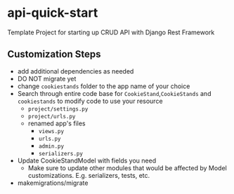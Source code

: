 # api-quick-start

Template Project for starting up CRUD API with Django Rest Framework

## Customization Steps

- add additional dependencies as needed
- DO NOT migrate yet
- change `cookiestands` folder to the app name of your choice
- Search through entire code base for `CookieStand`,`CookieStands` and `cookiestands` to modify code to use your resource
  - `project/settings.py`
  - `project/urls.py`
  - renamed app's files
    - `views.py`
    - `urls.py`
    - `admin.py`
    - `serializers.py`
- Update CookieStandModel with fields you need
  - Make sure to update other modules that would be affected by Model customizations. E.g. serializers, tests, etc.
- makemigrations/migrate
